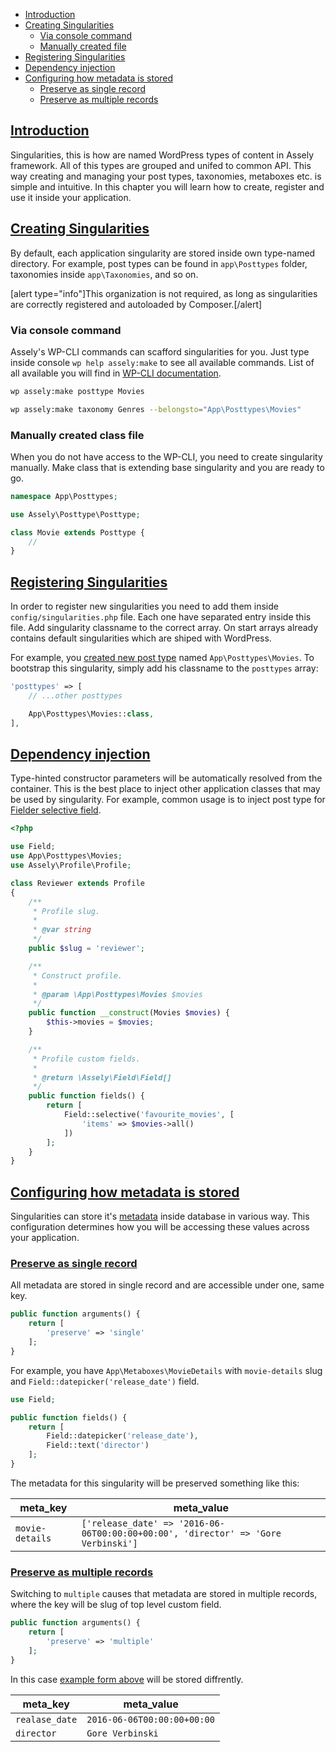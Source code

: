 - [Introduction](#introduction)
- [Creating Singularities](#creating-singularities)
    + [Via console command](#via-console-command)
    + [Manually created file](#manually-created-file)
- [Registering Singularities](#registering-singularities)
- [Dependency injection](#dependency-injection)
- [Configuring how metadata is stored](#configuring-how-metadata-is-stored)
    + [Preserve as single record](#preserve-as-single-record)
    + [Preserve as multiple records](#preserve-as-multiple-records)


<a name="introduction"></a>
## [Introduction](#introduction)

Singularities, this is how are named WordPress types of content in Assely framework. All of this types are grouped and unifed to common API. This way creating and managing your post types, taxonomies, metaboxes etc. is simple and intuitive. In this chapter you will learn how to create, register and use it inside your application.

<a name="creating-singularities"></a>
## [Creating Singularities](#creating-singularities)

By default, each application singularity are stored inside own type-named directory. For example, post types can be found in `app\Posttypes` folder, taxonomies inside `app\Taxonomies`, and so on.

[alert type="info"]This organization is not required, as long as singularities are correctly registered and autoloaded by Composer.[/alert]

### Via console command

Assely's WP-CLI commands can scafford singularities for you. Just type inside console `wp help assely:make` to see all available commands. List of all available you will find in [WP-CLI documentation](/docs/wp-cli).

```bash
wp assely:make posttype Movies

wp assely:make taxonomy Genres --belongsto="App\Posttypes\Movies"
```

### Manually created class file

When you do not have access to the WP-CLI, you need to create singularity manually. Make class that is extending base singularity and you are ready to go.

```php
namespace App\Posttypes;

use Assely\Posttype\Posttype;

class Movie extends Posttype {
    //
}
```

<a name="registering-singularities"></a>
## [Registering Singularities](#registering-singularities)

In order to register new singularities you need to add them inside `config/singularities.php` file. Each one have separated entry inside this file. Add singularity classname to the correct array. On start arrays already contains default singularities which are shiped with WordPress.

For example, you [created new post type](/docs/posttype#create) named `App\Posttypes\Movies`. To bootstrap this singularity, simply add his classname to the `posttypes` array:

```php
'posttypes' => [
    // ...other posttypes

    App\Posttypes\Movies::class,
],
```

<a name="dependency-injection"></a>
## [Dependency injection](#dependency-injection)

Type-hinted constructor parameters will be automatically resolved from the container. This is the best place to inject other application classes that may be used by singularity. For example, common usage is to inject post type for [Fielder selective field](/docs/fielder/types#selective).

```php
<?php

use Field;
use App\Posttypes\Movies;
use Assely\Profile\Profile;

class Reviewer extends Profile
{
    /**
     * Profile slug.
     *
     * @var string
     */
    public $slug = 'reviewer';

    /**
     * Construct profile.
     *
     * @param \App\Posttypes\Movies $movies
     */
    public function __construct(Movies $movies) {
        $this->movies = $movies;
    }

    /**
     * Profile custom fields.
     *
     * @return \Assely\Field\Field[]
     */
    public function fields() {
        return [
            Field::selective('favourite_movies', [
                'items' => $movies->all()
            ])
        ];
    }
}
```

<a name="configuring-how-metadata-is-stored"></a>
## [Configuring how metadata is stored](#configuring-how-metadata-is-stored)

Singularities can store it's [metadata](https://codex.wordpress.org/Glossary#Meta) inside database in various way. This configuration determines how you will be accessing these values across your application.

<a name="preserve-as-single-record"></a>
### [Preserve as single record](#preserve-as-single-record)

All metadata are stored in single record and are accessible under one, same key.

```php
public function arguments() {
    return [
        'preserve' => 'single'
    ];
}
```

For example, you have `App\Metaboxes\MovieDetails` with `movie-details` slug and `Field::datepicker('release_date')` field.

```php
use Field;

public function fields() {
    return [
        Field::datepicker('release_date'),
        Field::text('director')
    ];
}
```

The metadata for this singularity will be preserved something like this:

| meta_key | meta_value |
|---|---|
| `movie-details` | `['release_date' => '2016-06-06T00:00:00+00:00', 'director' => 'Gore Verbinski']` |

<a name="preserve-as-multiple-records"></a>
### [Preserve as multiple records](#preserve-as-multiple-records)

Switching to `multiple` causes that metadata are stored in multiple records, where the key will be slug of top level custom field.

```php
public function arguments() {
    return [
        'preserve' => 'multiple'
    ];
}
```

In this case [example form above](#preserve-as-multiple-records) will be stored diffrently.

| meta_key | meta_value |
|---|---|
| `realase_date` | `2016-06-06T00:00:00+00:00` |
| `director` | `Gore Verbinski` |
